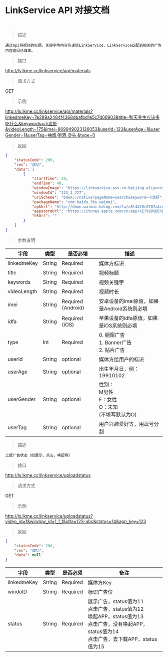# LinkService API 对接文档


<br>

> 描述

```
通过api将视频的标题，关键字等内容传递给LinkService，LinkService匹配到相关的广告内容返回给媒体。
```

> 接口

http://ls.lkme.cc/linkservice/api/materials

> 请求方式

GET

> 示例

http://ls.lkme.cc/linkservice/api/materials?linkedmeKey=7e289a2484f4368dbafbd1e5c7d06903&title=秋天养生应该多吃什么&keywords=小龙虾&videoLength=175&imei=869949023126053&userId=123&userAge=1&userGender=1&userTag=抽烟,喝酒,烫头,&type=0

> 返回

```json
{
    "statusCode": 200,
    "res": "成功",
    "data": [
        {
            "startTime": 20,
            "endTime": 40,
            "windowImage": "https://linkservice.oss-cn-beijing.aliyuncs.com/467a0a1973b9b5d7b9376e65247b0050_final.png",
            "windowId": "123_1_227",
            "uriScheme": "bdwm://native?pageName=search&keyword=小龙虾",
            "packageName": "com.baidu.lbs.waimai",
            "apkUrl": "http://down.waimai.bdimg.com/1a/a5f4420c8707a4ce60e465a8a69f531b.d/BaiduWaimai.apk",
            "appstoreUrl": "https://itunes.apple.com/cn/app/%E7%99%BE%E5%BA%A6%E5%A4%96%E5%8D%96-%E7%BE%8E%E9%A3%9F%E8%AE%A2%E9%A4%90%E5%93%81%E8%B4%A8%E7%94%9F%E6%B4%BB-%E8%B6%85%E5%B8%82%E6%B0%B4%E6%9E%9C%E5%AE%89%E5%85%A8%E5%88%B0%E5%AE%B6/id911686788?mt=8",
            "h5Url": ""
        }
    ]
}
```

> 参数说明

| 字段 | 类型 | 是否必填 | 描述 |
| --- | --- | --- | --- |
| linkedmeKey | String | Required  | 媒体方标识 |
| title | String | Required  | 视频标题 |
| keywords | String | Required  | 视频关键字 |
| videoLength | String | Required  | 视频时长 |
| imei | String | Required (Android)|<div>安卓设备的imei原值，如果是Android系统则必填</div>|
| idfa | String | Required (iOS) |  <div>苹果设备的idfa原值，如果是iOS系统则必填</div>|
| type | Int | Required |  <div>0\. 橱窗广告</div><div>1\. Banner广告</div><div>2\. 贴片广告</div>|
| userId | String | optional | 媒体方给用户的标识 |
| userAge | String | optional | 出生年月日，例：19910102 |
| userGender  | String | optional | 性别：<br>M男性<br>F：女性<br>O：未知<br>(不填写默认为O) |
| userTag | String | optional | 用户兴趣爱好等，用逗号分割 |



> 描述

```
上报广告状态（如展示，点击，唤起等）
```

> 接口

http://ls.lkme.cc/linkservice/uploadstatus

> 请求方式

GET

> 示例

http://ls.lkme.cc/linkservice/uploadstatus?video_id=1&window_id=1_1_1&idfa=123-abc&status=14&app_key=123

> 返回

```json
{
    "statusCode": 200,
    "res": "成功",
    "data": null
}
```


| 字段 | 类型 | 是否必须 | 备注 |
| --- | --- | --- | --- |
| linkedmeKey | String | Required | 媒体方Key |
| windoID | String | Required | 标识广告位 |
| status | String |Required  | 展示广告，status值为11<br>点击广告，status值为12<br>唤起APP，status值为13 <br>点击广告，没有唤起APP，status值为14<br>点击广告，去下载APP，status值为15 |



